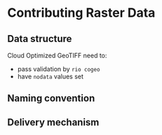 # Contributing Raster Data

## Data structure
Cloud Optimized GeoTIFF need to:

- pass validation by `rio cogeo`
- have `nodata` values set

## Naming convention

## Delivery mechanism
